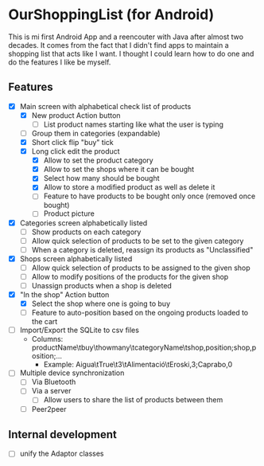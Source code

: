 # OurShoppingList (for Android)

This is mi first Android App and a reencouter with Java after almost two decades. It comes from the fact that I didn't find apps to maintain a shopping list that acts like I want. I thought I could learn how to do one and do the features I like be myself.

## Features

- [x] Main screen with alphabetical check list of products
  - [x] New product Action button
    - [ ] List product names starting like what the user is typing
  - [ ] Group them in categories (expandable)
  - [x] Short click flip "buy" tick
  - [x] Long click edit the product
    - [x] Allow to set the product category
    - [x] Allow to set the shops where it can be bought
    - [x] Select how many should be bought
    - [x] Allow to store a modified product as well as delete it
    - [ ] Feature to have products to be bought only once (removed once bought)
    - [ ] Product picture
- [x] Categories screen alphabetically listed
  - [ ] Show products on each category
  - [ ] Allow quick selection of products to be set to the given category
  - [ ] When a category is deleted, reassign its products as "Unclassified"
- [x] Shops screen alphabetically listed
  - [ ] Allow quick selection of products to be assigned to the given shop
  - [ ] Allow to modify positions of the products for the given shop
  - [ ] Unassign products when a shop is deleted
- [x] "In the shop" Action button
  - [x] Select the shop where one is going to buy
  - [ ] Feature to auto-position based on the ongoing products loaded to the cart
- [ ] Import/Export the SQLite to csv files
  - Columns: productName\tbuy\thowmany\tcategoryName\tshop,position;shop,position;...
    - Example: Aigua\tTrue\t3\tAlimentació\tEroski,3;Caprabo,0
- [ ] Multiple device synchronization
  - [ ] Via Bluetooth
  - [ ] Via a server
    - [ ] Allow users to share the list of products between them
  - [ ] Peer2peer

## Internal development

- [ ] unify the Adaptor classes
